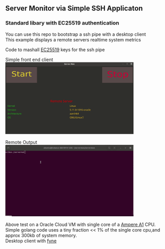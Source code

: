 ## Server Monitor via Simple SSH Applicaton

### Standard libary with EC25519 authentication

You can use this repo to bootstrap a ssh pipe with a desktop client  
This example displays a remote servers realtime  system metrics  

Code to mashall [EC25519](https://cr.yp.to/ecdh.html) keys for the ssh pipe  

Simple front end client  
<img src="https://github.com/nigel447/servermon/blob/master/serverMon.gif" width="400"> 

Remote Output  
<img src="https://github.com/nigel447/servermon/blob/master/remote_smon.gif" width="400">  

Above test on a Oracle Cloud VM with single core of a [Ampere A1](https://www.oracle.com/cloud/compute/arm/) CPU.  
Simple golang code uses a tiny fraction << 1% of the single core cpu,and approx 300kb of system memory.   
Desktop client with [fyne](https://github.com/fyne-io/fyne)